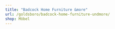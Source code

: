 ```yaml
---
title: "Badcock Home Furniture &more"
url: /goldsboro/badcock-home-furniture-undmore/
shop: Möbel
---
```

